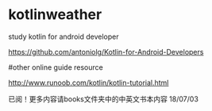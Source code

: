 # kotlinweather
study kotlin for android developer

https://github.com/antoniolg/Kotlin-for-Android-Developers

#other online guide resource

http://www.runoob.com/kotlin/kotlin-tutorial.html

已阅！更多内容请books文件夹中的中英文书本内容
18/07/03
